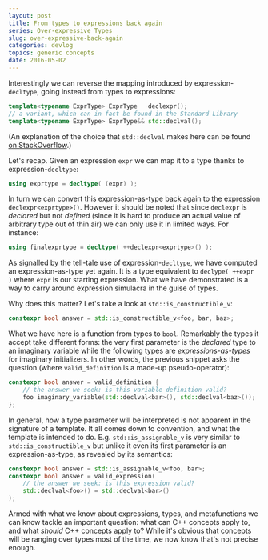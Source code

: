 ```yaml
---
layout: post
title: From types to expressions back again
series: Over-expressive Types
slug: over-expressive-back-again
categories: devlog
topics: generic concepts
date: 2016-05-02
---
```


Interestingly we can reverse the mapping introduced by expression-`decltype`, going instead from
types to expressions:

```cpp
template<typename ExprType> ExprType   declexpr();
// a variant, which can in fact be found in the Standard Library
template<typename ExprType> ExprType&& std::declval();
```

(An explanation of the choice that `std::declval` makes here can be found [on
StackOverflow](http://stackoverflow.com/q/25707441).)

Let's recap. Given an expression `expr` we can map it to a type thanks to expression-`decltype`:

```cpp
using exprtype = decltype( (expr) );
```

In turn we can convert this expression-as-type back again to the expression `declexpr<exprtype>()`.
However it should be noted that since `declexpr` is *declared* but not *defined* (since it is hard
to produce an actual value of arbitrary type out of thin air) we can only use it in limited ways.
For instance:

```cpp
using finalexprtype = decltype( ++declexpr<exprtype>() );
```

As signalled by the tell-tale use of expression-`decltype`, we have computed an expression-as-type
yet again. It is a type equivalent to `declype( ++expr )` where `expr` is our starting expression.
What we have demonstrated is a way to carry around expression simulacra in the guise of types.

Why does this matter? Let's take a look at `std::is_constructible_v`:

```cpp
constexpr bool answer = std::is_constructible_v<foo, bar, baz>;
```

What we have here is a function from types to `bool`. Remarkably the types it accept take different
forms: the very first parameter is the *declared* type to an imaginary variable while the following
types are *expressions-as-types* for imaginary initializers. In other words, the previous snippet
asks the question (where `valid_definition` is a made-up pseudo-operator):

```cpp
constexpr bool answer = valid_definition {
    // the answer we seek: is this variable definition valid?
    foo imaginary_variable(std::declval<bar>(), std::declval<baz>());
};
```

In general, how a type parameter will be interpreted is not apparent in the signature of a template.
It all comes down to convention, and what the template is intended to do. E.g.
`std::is_assignable_v` is very similar to `std::is_constructible_v` but unlike it even its first
parameter is an expression-as-type, as revealed by its semantics:

```cpp
constexpr bool answer = std::is_assignable_v<foo, bar>;
constexpr bool answer = valid_expression(
    // the answer we seek: is this expression valid?
    std::declval<foo>() = std::declval<bar>()
);
```

Armed with what we know about expressions, types, and metafunctions we can know tackle an important
question: what can C++ concepts apply to, and what *should* C++ concepts apply to? While it's
obvious that concepts will be ranging over types most of the time, we now know that's not precise
enough.
